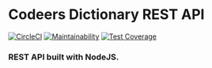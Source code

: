 # Codeers Dictionary REST API
[![CircleCI](https://circleci.com/gh/thecodecafe/codedict.svg?style=svg)](https://circleci.com/gh/thecodecafe/codedict)
[![Maintainability](https://api.codeclimate.com/v1/badges/821303095b6149df592b/maintainability)](https://codeclimate.com/github/thecodecafe/codedict/maintainability)
[![Test Coverage](https://api.codeclimate.com/v1/badges/821303095b6149df592b/test_coverage)](https://codeclimate.com/github/thecodecafe/codedict/test_coverage)
### REST API built with NodeJS.